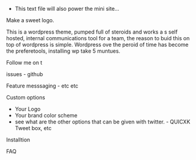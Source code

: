 - This text file will also power the mini site... 

Make a sweet logo.



This is a wordpress theme, pumped full of steroids and works a s self hosted, internal communications tool for a team, the reason to buid this on top of wordpress is simple. Wordpress ove the peroid of time has become the preferetools, installing wp take 5 muntues.

Follow me on t

issues - github

Feature
	messsaging - etc etc

Custom options
- Your Logo 
- Your brand color scheme
- see what are the other options that can be given with twitter. - QUICXK Tweet box, 
etc


Installtion


FAQ